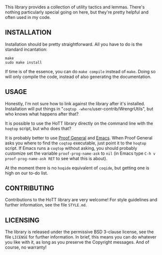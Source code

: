 <!---
[![Build Status](https://api.travis-ci.org/HoTT/HoTT.png?branch=master)](https://travis-ci.org/HoTT/HoTT)
-->

This library provides a collection of utility tactics and lemmas.
There's nothing particularly special going on here, but they're
pretty helpful and often used in my code.

## INSTALLATION

Installation should be pretty straightforward. All you have to do
is the standard incantation:

    make
    sudo make install

If time is of the essence, you can do `make compile` instead of
`make`. Doing so will only compile the code, instead of also
generating the documentation.

## USAGE

Honestly, I'm not sure how to link against the library after it's installed. Installation will put things in "`coqtop -where`/user-contrib/WrengrUtils", but who knows what happens after that?

It is possible to use the HoTT library directly on the command line
with the `hoqtop` script, but who does that?

It is probably better to use [Proof
General](http://proofgeneral.inf.ed.ac.uk) and
[Emacs](http://www.gnu.org/software/emacs/). When Proof General
asks you where to find the `coqtop` executable, just point it to
the `hoqtop` script. If Emacs runs a `coqtop` without asking, you
should probably customize set the variable `proof-prog-name-ask`
to `nil` (in Emacs type `C-h v proof-prog-name-ask RET` to see what
this is about).

At the moment there is no `hoqide` equivalent of `coqide`, but
getting one is high on our to-do list.

## CONTRIBUTING

Contributions to the HoTT library are very welcome!  For style
guidelines and further information, see the file `STYLE.md`.

## LICENSING

The library is released under the permissive BSD 3-clause license,
see the file `LICENSE` for further information. In brief, this means
you can do whatever you like with it, as long as you preserve the
Copyright messages. And of course, no warranty!
